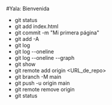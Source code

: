 #Yala: Bienvenida

* git status
* git add index.html
* git commit -m "Mi primera página"
* git add -A
* git log
* git log --oneline
* git log --oneline --graph
* git show <hash>
* git remote add origin <URL_de_repo>
* git branch -M main
* git push -u origin main
* git remote remove origin
* git status